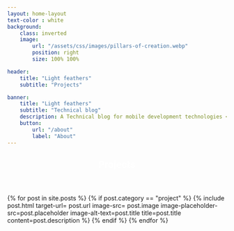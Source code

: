 ```yaml
---
layout: home-layout
text-color : white
background:
    class: inverted
    image:
        url: "/assets/css/images/pillars-of-creation.webp"
        position: right
        size: 100% 100%

header:
    title: "Light feathers"
    subtitle: "Projects"

banner:
    title: "Light feathers"
    subtitle: "Technical blog"
    description: A Technical blog for mobile development technologies <br />managed by <a href="https://github.com/eng-mohamedalmahdy">Mohamed Almahdy</a>
    button:
        url: "/about"
        label: "About"
---
```




<section>
    <header class="major">
        <h1 style="color:white">Projects</h1>
    </header>
    <div class="posts">
  {% for post in site.posts %}
     {% if post.category == "project" %}
        {% include
           post.html 
           target-url= post.url
           image-src= post.image
           image-placeholder-src=post.placeholder 
           image-alt-text=post.title
           title=post.title
           content=post.description
         %}
     {% endif %}
  {% endfor %}
  </div>
</section>
